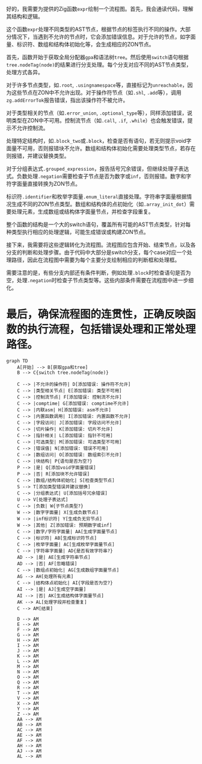 好的，我需要为提供的Zig函数`expr`绘制一个流程图。首先，我会通读代码，理解其结构和逻辑。

这个函数`expr`处理不同类型的AST节点，根据节点的标签执行不同的操作。大部分情况下，当遇到不允许的节点时，它会添加错误信息。对于允许的节点，如字面量、标识符、数组和结构体初始化等，会生成相应的ZON节点。

首先，函数开始于获取全局分配器`gpa`和语法树`tree`。然后使用`switch`语句根据`tree.nodeTag(node)`的结果进行分支处理。每个分支对应不同的AST节点类型，处理方式各异。

对于许多节点类型，如`.root`, `.usingnamespace`等，直接标记为`unreachable`，因为这些节点在ZON中不允许出现。对于操作符节点（如`.shl`, `.add`等），调用`zg.addErrorTok`报告错误，指出该操作符不被允许。

对于类型相关的节点（如`.error_union`, `.optional_type`等），同样添加错误，说明类型在ZON中不可用。控制流节点（如`.call`, `.if`, `.while`）也会触发错误，提示不允许控制流。

处理特定结构时，如`.block_two`或`.block`，检查是否有语句，若无则提示void字面量不可用，否则报错块不允许。数组和结构体初始化需要处理类型节点，若存在则报错，并建议替换类型。

对于分组表达式`.grouped_expression`，报告括号冗余错误，但继续处理子表达式。负数处理`.negation`需要检查子节点是否为数字或`inf`，否则报错。数字和字符字面量直接转换为ZON节点。

标识符`.identifier`和枚举字面量`.enum_literal`直接处理。字符串字面量根据情况生成不同的ZON节点类型。数组和结构体的点初始化（如`.array_init_dot`）需要处理元素，生成数组或结构体字面量节点，并检查字段重复。

整个函数的结构是一个大的switch语句，覆盖所有可能的AST节点类型，针对每种类型执行相应的处理逻辑，可能生成错误或构建ZON节点。

接下来，我需要将这些逻辑转化为流程图。流程图应包含开始、结束节点，以及各分支的判断和处理步骤。由于代码中大部分是switch分支，每个case对应一个处理路径，因此在流程图中需要为每个主要分支绘制相应的判断框和处理框。

需要注意的是，有些分支内部还有条件判断，例如处理`.block`时检查语句是否为空，处理`.negation`时检查子节点类型等。这些内部条件需要在流程图中进一步细化。

最后，确保流程图的连贯性，正确反映函数的执行流程，包括错误处理和正常处理路径。
================================================
```mermaid
graph TD
    A[开始] --> B[获取gpa和tree]
    B --> C{switch tree.nodeTag(node)}
    
    C --> |不允许的操作符| D[添加错误: 操作符不允许]
    C --> |类型相关节点| E[添加错误: 类型不可用]
    C --> |控制流节点| F[添加错误: 控制流不允许]
    C --> |comptime| G[添加错误: comptime不允许]
    C --> |内联asm| H[添加错误: asm不允许]
    C --> |内置函数调用| I[添加错误: 内置函数不允许]
    C --> |字段访问| J[添加错误: 字段访问不允许]
    C --> |切片操作| K[添加错误: 切片不允许]
    C --> |指针相关| L[添加错误: 指针不可用]
    C --> |可选类型| M[添加错误: 可选类型不可用]
    C --> |错误值| N[添加错误: 错误不可用]
    C --> |数组访问| O[添加错误: 数组索引不允许]
    C --> |块结构| P{语句是否为空?}
    P --> |是| Q[添加void字面量错误]
    P --> |否| R[添加块不允许错误]
    C --> |数组/结构体初始化| S[检查类型节点]
    S --> T[添加类型错误并建议替换]
    C --> |分组表达式| U[添加括号冗余错误]
    U --> V[处理子表达式]
    C --> |负数| W{子节点类型?}
    W --> |数字字面量| X[生成负数节点]
    W --> |inf标识符| Y[生成负无穷节点]
    W --> |其他| Z[添加错误: 预期数字或inf]
    C --> |数字/字符字面量| AA[生成字面量节点]
    C --> |标识符| AB[生成标识符节点]
    C --> |枚举字面量| AC[生成枚举字面量节点]
    C --> |字符串字面量| AD{是否有效字符串?}
    AD --> |是| AE[生成字符串节点]
    AD --> |否| AF[忽略错误]
    C --> |数组点初始化| AG[生成数组字面量节点]
    AG --> AH[处理所有元素]
    C --> |结构体点初始化| AI{字段是否为空?}
    AI --> |是| AJ[生成空字面量]
    AI --> |否| AK[生成结构体字面量节点]
    AK --> AL[处理字段并检查重复]
    C --> AM[结束]
    
    D --> AM
    E --> AM
    F --> AM
    G --> AM
    H --> AM
    I --> AM
    J --> AM
    K --> AM
    L --> AM
    M --> AM
    N --> AM
    O --> AM
    Q --> AM
    R --> AM
    T --> AM
    V --> AM
    X --> AM
    Y --> AM
    Z --> AM
    AA --> AM
    AB --> AM
    AC --> AM
    AE --> AM
    AF --> AM
    AH --> AM
    AJ --> AM
    AL --> AM
```